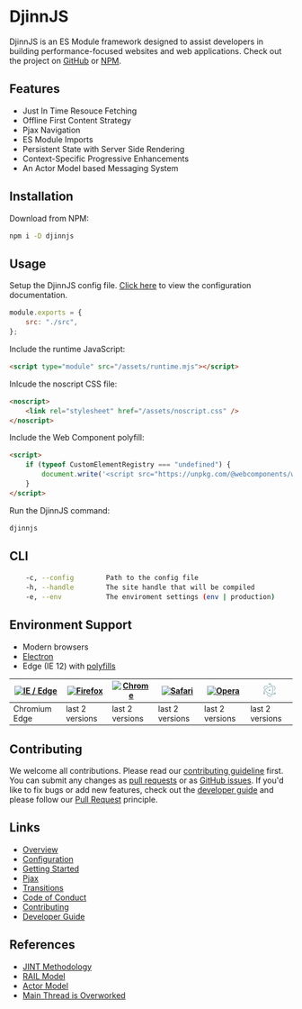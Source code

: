 # DjinnJS

DjinnJS is an ES Module framework designed to assist developers in building performance-focused websites and web applications. Check out the project on [GitHub](https://github.com/Pageworks/djinnjs) or [NPM](https://www.npmjs.com/package/djinnjs).

## Features

-   Just In Time Resouce Fetching
-   Offline First Content Strategy
-   Pjax Navigation
-   ES Module Imports
-   Persistent State with Server Side Rendering
-   Context-Specific Progressive Enhancements
-   An Actor Model based Messaging System

## Installation

Download from NPM:

```sh
npm i -D djinnjs
```

## Usage

Setup the DjinnJS config file. [Click here](https://djinnjs.com/configuration) to view the configuration documentation.

```javascript
module.exports = {
    src: "./src",
};
```

Include the runtime JavaScript:

```html
<script type="module" src="/assets/runtime.mjs"></script>
```

Inlcude the noscript CSS file:

```html
<noscript>
    <link rel="stylesheet" href="/assets/noscript.css" />
</noscript>
```

Include the Web Component polyfill:

```html
<script>
    if (typeof CustomElementRegistry === "undefined") {
        document.write('<script src="https://unpkg.com/@webcomponents/webcomponentsjs@2.4.0/webcomponents-bundle.js"><\/script>');
    }
</script>
```

Run the DjinnJS command:

```sh
djinnjs
```

## CLI

```bash
    -c, --config        Path to the config file
    -h, --handle        The site handle that will be compiled
    -e, --env           The enviroment settings (env | production)
```

## Environment Support

-   Modern browsers
-   [Electron](https://electronjs.org/)
-   Edge (IE 12) with [polyfills](https://github.com/webcomponents/polyfills/tree/master/packages/webcomponentsjs)

| [<img src="https://raw.githubusercontent.com/alrra/browser-logos/master/src/edge/edge_48x48.png" alt="IE / Edge" width="24px" height="24px" />](http://godban.github.io/browsers-support-badges/) | [<img src="https://raw.githubusercontent.com/alrra/browser-logos/master/src/firefox/firefox_48x48.png" alt="Firefox" width="24px" height="24px" />](http://godban.github.io/browsers-support-badges/) | [<img src="https://raw.githubusercontent.com/alrra/browser-logos/master/src/chrome/chrome_48x48.png" alt="Chrome" width="24px" height="24px" />](http://godban.github.io/browsers-support-badges/) | [<img src="https://raw.githubusercontent.com/alrra/browser-logos/master/src/safari/safari_48x48.png" alt="Safari" width="24px" height="24px" />](http://godban.github.io/browsers-support-badges/) | [<img src="https://raw.githubusercontent.com/alrra/browser-logos/master/src/opera/opera_48x48.png" alt="Opera" width="24px" height="24px" />](http://godban.github.io/browsers-support-badges/) | [<img src="https://raw.githubusercontent.com/alrra/browser-logos/master/src/electron/electron_48x48.png" alt="Electron" width="24px" height="24px" />](http://godban.github.io/browsers-support-badges/) |
| ------------------------------------------------------------------------------------------------------------------------------------------------------------------------------------------------- | ----------------------------------------------------------------------------------------------------------------------------------------------------------------------------------------------------- | -------------------------------------------------------------------------------------------------------------------------------------------------------------------------------------------------- | -------------------------------------------------------------------------------------------------------------------------------------------------------------------------------------------------- | ----------------------------------------------------------------------------------------------------------------------------------------------------------------------------------------------- | -------------------------------------------------------------------------------------------------------------------------------------------------------------------------------------------------------- |
| Chromium Edge                                                                                                                                                                                     | last 2 versions                                                                                                                                                                                       | last 2 versions                                                                                                                                                                                    | last 2 versions                                                                                                                                                                                    | last 2 versions                                                                                                                                                                                 | last 2 versions                                                                                                                                                                                          |

## Contributing

We welcome all contributions. Please read our [contributing guideline](https://github.com/Pageworks/djinnjs-docs/blob/master/docs/contributing.md) first. You can submit any changes as [pull requests](https://github.com/Pageworks/djinnjs/pulls) or as [GitHub issues](https://github.com/Pageworks/djinnjs/issues). If you'd like to fix bugs or add new features, check out the [developer guide](https://djinnjs.com/developer-guide) and please follow our [Pull Request](https://djinnjs.com/contributing#branch-organization) principle.

## Links

-   [Overview](https://djinnjs.com/)
-   [Configuration](https://djinnjs.com/configuration)
-   [Getting Started](https://djinnjs.com/getting-started)
-   [Pjax](https://djinnjs.com/pjax)
-   [Transitions](https://djinnjs.com/transitions)
-   [Code of Conduct](https://djinnjs.com/code-of-conduct)
-   [Contributing](https://github.com/Pageworks/djinnjs-docs/blob/master/docs/contributing.md)
-   [Developer Guide](https://djinnjs.com/developer-guide)

## References

-   [JINT Methodology](https://jintmethod.dev/)
-   [RAIL Model](https://developers.google.com/web/fundamentals/performance/rail)
-   [Actor Model](https://dassur.ma/things/actormodel/)
-   [Main Thread is Overworked](https://www.youtube.com/watch?v=7Rrv9qFMWNM)
